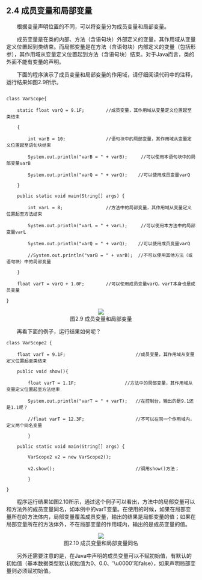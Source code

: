 ## 2.4  成员变量和局部变量

 

&emsp;&emsp;根据变量声明位置的不同，可以将变量分为成员变量和局部变量。

&emsp;&emsp;成员变量是在类的内部、方法（含语句块）外部定义的变量，其作用域从变量定义位置起到类结束。而局部变量是在方法（含语句块）内部定义的变量（包括形参），其作用域从变量定义位置起到方法（含语句块）结束。对于Java而言，类的外面不能有变量的声明。

&emsp;&emsp;下面的程序演示了成员变量和局部变量的作用域，请仔细阅读代码中的注释，运行结果如图2.9所示。

``` 

class VarScope{

    static float varQ = 9.1F;        //成员变量，其作用域从变量定义位置起至类结束

    {

        int varB = 10;               //语句块中的局部变量，其作用域从变量定义位置起至语句块结束

        System.out.println("varB = " + varB);     //可以使用本语句块中的局部变量varB

        System.out.println("varQ = " + varQ);    //可以使用成员变量varQ

    }

    public static void main(String[] args) {

        int varL = 8;                //方法中的局部变量，其作用域从变量定义位置起至方法结束 

        System.out.println("varL = " + varL);     //可以使用本方法中的局部变量varL

        System.out.println("varQ = " + varQ);    //可以使用成员变量varQ

        //System.out.println("varB = " + varB);  //不可以使用其他方法（或语句块）中的局部变量

    }

    float varT = varQ + 1.0F; 		 //可以使用成员变量varQ，varT本身也是成员变量

}
```

<center><img src="https://labfile.oss.aliyuncs.com/library/textbook-java1/img/d2z/tu2.9.png"/></center> 
<center>图2.9  成员变量和局部变量</center>  

&emsp;&emsp;再看下面的例子，运行结果如何呢？


```
class VarScope2 {

    float varT = 9.1F;              			//成员变量，其作用域从变量定义位置起至类结束

    public void show(){

        float varT = 1.1F;        			//方法中的局部变量，其作用域从变量定义位置起至方法结束

        System.out.println("varT = " + varT);	//在控制台，输出的是9.1还是1.1呢？

        //float varT = 12.3F;					//不可以在同一个作用域内，定义两个同名变量

        }

    public static void main(String[] args) {

        VarScope2 v2 = new VarScope2();

        v2.show();                         		//调用show()方法；

        }

}
```

&emsp;&emsp;程序运行结果如图2.10所示，通过这个例子可以看出，方法中的局部变量可以和方法外的成员变量同名，如本例中的varT变量。在使用的时候，如果在局部变量所在的方法体内，局部变量覆盖成员变量，输出的结果是局部变量的值；如果在局部变量所在的方法体外，不在局部变量的作用域内，输出的是成员变量的值。


<center><img src="https://labfile.oss.aliyuncs.com/library/textbook-java1/img/d2z/tu2.10.png"/></center> 
<center>图2.10  成员变量和局部变量同名</center>  

&emsp;&emsp;另外还需要注意的是，在Java中声明的成员变量可以不赋初始值，有默认的初始值（基本数据类型默认初始值为0、0.0、'\u0000'和false），如果声明局部变量则必须赋初始值。





